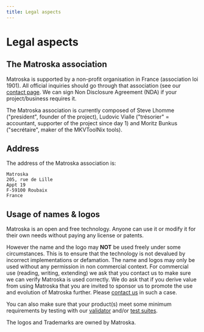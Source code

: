 ```yaml
---
title: Legal aspects
---
```

# Legal aspects

## The Matroska association

Matroska is supported by a non-profit organisation in France
(association loi 1901). All official inquiries should go through that
association (see our [contact page](contact.html). We can sign Non
Disclosure Agreement (NDA) if your project/business requires it.

The Matroska association is currently composed of Steve Lhomme
(\"president\", founder of the project), Ludovic Vialle (\"trésorier\" =
accountant, supporter of the project since day 1) and Moritz Bunkus
(\"secrétaire\", maker of the MKVToolNix tools).

## Address

The address of the Matroska association is:

    Matroska
    205, rue de Lille
    Appt 19
    F-59100 Roubaix
    France

## Usage of names & logos

Matroska is an open and free technology. Anyone can use it or modify
it for their own needs without paying any license or patents.

However the name and the logo may **NOT** be used freely under some
circumstances. This is to ensure that the technology is not devalued
by incorrect implementations or defamation. The name and logos may
only be used without any permission in non commercial context. For
commercial use (reading, writing, extending) we ask that you contact
us to make sure we can verify Matroska is used correctly. We do ask
that if you derive value from using Matroska that you are invited to
sponsor us to promote the use and evolution of Matroska
further. Please [contact us](contact.html) in such a case.

You can also make sure that your product(s) meet some minimum
requirements by testing with our [validator](downloads/mkvalidator.html) and/or
[test suites](downloads/test_suite.html).

The logos and Trademarks are owned by Matroska.
